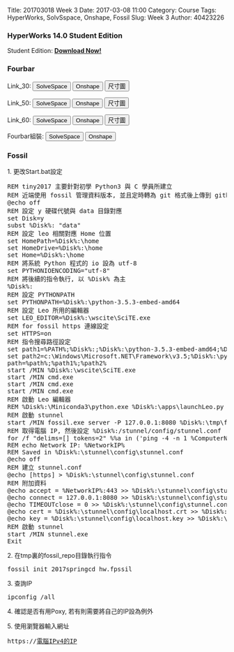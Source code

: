 Title: 201703018 Week 3
Date: 2017-03-08 11:00
Category: Course
Tags: HyperWorks, SolvSspace, Onshape, Fossil
Slug: Week 3
Author: 40423226

<h3>HyperWorks 14.0 Student Edition</h3>
<p>Student Edition: <b><a href="http://www.altairuniversity.com/get-the-free-hyperworks-14-0-student-edition/">Download Now!</a></b></p>

<h3>Fourbar</h3>
<p>Link_30: <button onClick="lity('https://vimeo.com/207891452')"><span class="glyphicon glyphicon-facetime-video"></span> SolveSpace</button> 
<button onClick="lity('https://vimeo.com/207891474')"><span class="glyphicon glyphicon-facetime-video"></span> Onshape</button> 
<button onClick="lity('./../data/fourbar/Link_30 (SolveSpace).png')"><span class="glyphicon glyphicon-picture"></span> 尺寸圖</button></p>

<p>Link_50: <button onClick="lity('https://vimeo.com/207891460')"><span class="glyphicon glyphicon-facetime-video"></span> SolveSpace</button> 
<button onClick="lity('https://vimeo.com/207891480')"><span class="glyphicon glyphicon-facetime-video"></span> Onshape</button> 
<button onClick="lity('./../data/fourbar/Link_50 (SolveSpace).png')"><span class="glyphicon glyphicon-picture"></span> 尺寸圖</button></p>

<p>Link_60: <button onClick="lity('https://vimeo.com/207891463')"><span class="glyphicon glyphicon-facetime-video"></span> SolveSpace</button> 
<button onClick="lity('https://vimeo.com/207891487')"><span class="glyphicon glyphicon-facetime-video"></span> Onshape</button> 
<button onClick="lity('./../data/fourbar/Link_60 (SolveSpace).png')"><span class="glyphicon glyphicon-picture"></span> 尺寸圖</button></p>

<p>Fourbar組裝: <button onClick="lity('https://vimeo.com/207891469')"><span class="glyphicon glyphicon-facetime-video"></span> SolveSpace</button> 
<button onClick="lity('https://vimeo.com/207891489')"><span class="glyphicon glyphicon-facetime-video"></span> Onshape</button></p>

<h3>Fossil</h3>
<p>1. 更改Start.bat設定</p>
<pre class="brush: python">
REM tiny2017 主要針對初學 Python3 與 C 學員所建立
REM 近端使用 fossil 管理資料版本, 並且定時轉為 git 格式後上傳到 github
@echo off
REM 設定 y 硬碟代號與 data 目錄對應
set Disk=y
subst %Disk%: "data"
REM 設定 leo 相關對應 Home 位置
set HomePath=%Disk%:\home
set HomeDrive=%Disk%:\home
set Home=%Disk%:\home
REM 將系統 Python 程式的 io 設為 utf-8
set PYTHONIOENCODING="utf-8"
REM 將後續的指令執行, 以 %Disk% 為主
%Disk%:
REM 設定 PYTHONPATH
set PYTHONPATH=%Disk%:\python-3.5.3-embed-amd64
REM 設定 Leo 所用的編輯器
set LEO_EDITOR=%Disk%:\wscite\SciTE.exe
REM for fossil https 連線設定
set HTTPS=on
REM 指令搜尋路徑設定
set path1=%PATH%;%Disk%:;%Disk%:\python-3.5.3-embed-amd64;%Disk%:\git\bin;%Disk%:\stunnel\bin;%Disk%:\sqlite-tools;%Disk%:\python-3.5.3-embed-amd64\Scripts;%Disk%:\portablegit\bin;
set path2=c:\Windows\Microsoft.NET\Framework\v3.5;%Disk%:\python-3.5.3-embed-amd64\Lib\site-packages;
path=%path%;%path1%;%path2%
start /MIN %Disk%:\wscite\SciTE.exe
start /MIN cmd.exe
start /MIN cmd.exe
start /MIN cmd.exe
REM 啟動 Leo 編輯器
REM %Disk%:\Miniconda3\python.exe %Disk%:\apps\launchLeo.py
REM 啟動 stunnel
start /MIN fossil.exe server -P 127.0.0.1:8080 %Disk%:\tmp\fossil_repo\2017springcd_hw.fpssil
REM 取得電腦 IP, 然後設定 %Disk%:/stunnel/config/stunnel.conf
for /f "delims=[] tokens=2" %%a in ('ping -4 -n 1 %ComputerName% ^| findstr [') do set NetworkIP=%%a
REM echo Network IP: %NetworkIP%
REM Saved in %Disk%:\stunnel\config\stunnel.conf
@echo off
REM 建立 stunnel.conf
@echo [https] > %Disk%:\stunnel\config\stunnel.conf
REM 附加資料
@echo accept = %NetworkIP%:443 >> %Disk%:\stunnel\config\stunnel.conf
@echo connect = 127.0.0.1:8080 >> %Disk%:\stunnel\config\stunnel.conf
@echo TIMEOUTclose = 0 >> %Disk%:\stunnel\config\stunnel.conf
@echo cert = %Disk%:\stunnel\config\localhost.crt >> %Disk%:\stunnel\config\stunnel.conf
@echo key = %Disk%:\stunnel\config\localhost.key >> %Disk%:\stunnel\config\stunnel.conf
REM 啟動 stunnel
start /MIN stunnel.exe
Exit
</pre>

<p>2. 在tmp裏的fossil_repo目錄執行指令</p>
<pre>fossil init 2017springcd_hw.fpssil</pre>

<p>3. 查詢IP</p>
<pre>ipconfig /all</pre>

<p>4. 確認是否有用Poxy, 若有則需要將自己的IP設為例外</p>

<p>5. 使用瀏覽器輸入網址</p>
<pre>https://<u>電腦IPv4的IP</u></pre>